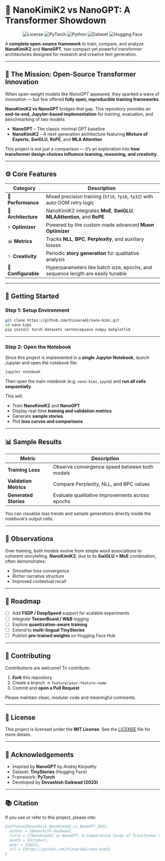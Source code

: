 # 🌟 **NanoKimiK2 vs NanoGPT: A Transformer Showdown**

<p align="center">
  <img src="https://img.shields.io/badge/License-MIT-blue.svg" alt="License">
  <img src="https://img.shields.io/badge/PyTorch-2.2+-ee4c2c?logo=pytorch&logoColor=white" alt="PyTorch">
  <img src="https://img.shields.io/badge/Python-3.8+-yellow.svg" alt="Python">
  <img src="https://img.shields.io/badge/Dataset-TinyStories-9cf" alt="Dataset">
  <img src="https://img.shields.io/badge/HuggingFace-Compatible-orange.svg" alt="Hugging Face">
</p>

A **complete open-source framework** to train, compare, and analyze **NanoKimiK2** and **NanoGPT**, two compact yet powerful transformer architectures designed for research and creative text generation.

---

## 🎯 The Mission: Open-Source Transformer Innovation

When open-weight models like *NanoGPT* appeared, they sparked a wave of innovation — but few offered **fully open, reproducible training frameworks**.

**NanoKimiK2 vs NanoGPT** bridges that gap.
This repository provides an **end-to-end, Jupyter-based implementation** for training, evaluation, and benchmarking of two models:

* **NanoGPT** – The classic minimal GPT baseline
* **NanoKimiK2** – A next-generation architecture featuring **Mixture of Experts**, **SwiGLU**, **RoPE**, and **MLA Attention**

This project is not just a comparison — it’s an exploration into **how transformer design choices influence learning, reasoning, and creativity**.

---

## ⚙️ Core Features

| Category            | Description                                                                     |
| ------------------- | ------------------------------------------------------------------------------- |
| 🚀 **Performance**  | Mixed precision training (`bf16`, `fp16`, `fp32`) with auto OOM retry logic     |
| 🧠 **Architecture** | NanoKimiK2 integrates **MoE**, **SwiGLU**, **MLAAttention**, and **RoPE**       |
| ⚡ **Optimizer**     | Powered by the custom made advanced **Muon Optimizer**                         |
| 📊 **Metrics**      | Tracks **NLL**, **BPC**, **Perplexity**, and auxiliary losses                   |
| ✨ **Creativity**    | Periodic **story generation** for qualitative analysis                          |
| 🧩 **Configurable** | Hyperparameters like batch size, epochs, and sequence length are easily tunable |

---

## 🚀 Getting Started

### **Step 1: Setup Environment**

```bash
git clone https://github.com/VizuaraAI/nano-kimi.git
cd nano-kimi
pip install torch datasets sentencepiece numpy matplotlib
```

---

### **Step 2: Open the Notebook**

Since this project is implemented in a **single Jupyter Notebook**, launch Jupyter and open the notebook file:

```bash
jupyter notebook
```

Then open the main notebook (e.g. `nano-kimi.ipynb`) and **run all cells sequentially**.

This will:

* Train **NanoKimiK2** and **NanoGPT**
* Display real-time **training and validation metrics**
* Generate **sample stories**
* Plot **loss curves and comparisons**

---

## 📊 Sample Results

| Metric                 | Description                                     |
| ---------------------- | ----------------------------------------------- |
| **Training Loss**      | Observe convergence speed between both models   |
| **Validation Metrics** | Compare Perplexity, NLL, and BPC values         |
| **Generated Stories**  | Evaluate qualitative improvements across epochs |

You can visualize loss trends and sample generations directly inside the notebook’s output cells.

---

## 🔭 Observations

Over training, both models evolve from simple word associations to coherent storytelling.
**NanoKimiK2**, due to its **SwiGLU + MoE** combination, often demonstrates:

* Smoother loss convergence
* Richer narrative structure
* Improved contextual recall

---

## 🧭 Roadmap

* [ ] Add **FSDP / DeepSpeed** support for scalable experiments
* [ ] Integrate **TensorBoard / W&B** logging
* [ ] Explore **quantization-aware training**
* [ ] Extend to **multi-lingual TinyStories**
* [ ] Publish **pre-trained weights** on Hugging Face Hub

---

## 🤝 Contributing

Contributions are welcome!
To contribute:

1. **Fork** this repository
2. Create a branch → `feature/your-feature-name`
3. Commit and **open a Pull Request**

Please maintain clean, modular code and meaningful comments.

---

## 📜 License

This project is licensed under the **MIT License**.
See the [LICENSE](LICENSE) file for more details.

---

## 🙌 Acknowledgements

* Inspired by **NanoGPT** by *Andrej Karpathy*
* Dataset: **TinyStories** (Hugging Face)
* Framework: **PyTorch**
* Developed by **Devashish Gaikwad (2025)**

---

## 📚 Citation

If you use or refer to this project, please cite:

```bibtex
@software{Devashish_NanoKimiK2_vs_NanoGPT_2025,
  author = {Devashish Gaikwad},
  title = {{NanoKimiK2 vs NanoGPT: A Comparative Study of Transformer Architectures}},
  month = {October},
  year = {2025},
  url = {https://github.com/VizuaraAI/nano-kimi}
}
```
